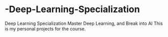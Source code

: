 # -Deep-Learning-Specialization

Deep Learning Specialization 
Master Deep Learning, and Break into AI
This is my personal projects for the course.

